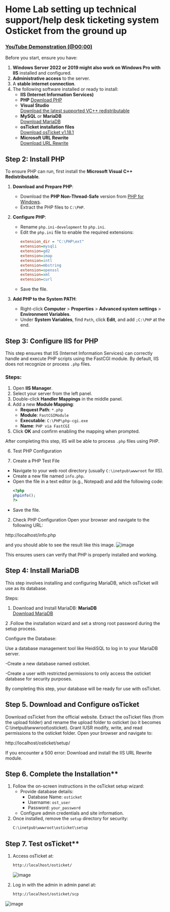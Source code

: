 <h1>Home Lab setting up technical support/help desk ticketing system Osticket from the ground up </h1>


  ### [YouTube Demonstration (@00:00)](https://www.youtube.com/watch?v=HWbCt6swSu8)


Before you start, ensure you have:

1. **Windows Server 2022 or 2019 might also work on Windows Pro with IIS** installed and configured.
2. **Administrative access** to the server.
3. A **stable internet connection**.
4. The following software installed or ready to install:
   - **IIS (Internet Information Services)**
   - **PHP** [Download PHP](https://windows.php.net/download#php-8.4)
   - **Visual Studio**  
     [Download the latest supported VC++ redistributable](https://learn.microsoft.com/en-us/cpp/windows/latest-supported-vc-redist?view=msvc-170#visual-studio-2015-2017-2019-and-2022)
   - **MySQL** or **MariaDB**  
     [Download MariaDB](https://mariadb.org/download/?t=mariadb&p=mariadb&r=11.6.2&os=windows&cpu=x86_64&pkg=msi&mirror=acorn)
   - **osTicket installation files**  
     [Download osTicket v1.18.1](https://github.com/osTicket/osTicket/releases/tag/v1.18.1)
   - **Microsoft URL Rewrite**  
     [Download URL Rewrite](https://www.iis.net/downloads/microsoft/url-rewrite)

## Step 2: Install PHP
To ensure PHP can run, first install the **Microsoft Visual C++ Redistributable**.

1. **Download and Prepare PHP**:
   - Download the **PHP Non-Thread-Safe** version from [PHP for Windows](https://windows.php.net/download#php-8.4).
   - Extract the PHP files to `C:\PHP`.

2. **Configure PHP**:
   - Rename `php.ini-development` to `php.ini`.
   - Edit the `php.ini` file to enable the required extensions:
     ```ini
     extension_dir = "C:\PHP\ext"
     extension=mysqli
     extension=gd2
     extension=imap
     extension=intl
     extension=mbstring
     extension=openssl
     extension=xml
     extension=curl
     ```
   - Save the file.

3. **Add PHP to the System PATH**:
   - Right-click **Computer** > **Properties** > **Advanced system settings** > **Environment Variables**.
   - Under **System Variables**, find `Path`, click **Edit**, and add `;C:\PHP` at the end.

## Step 3: Configure IIS for PHP

This step ensures that IIS (Internet Information Services) can correctly handle and execute PHP scripts using the FastCGI module. By default, IIS does not recognize or process `.php` files.

### Steps:
1. Open **IIS Manager**.
2. Select your server from the left panel.
3. Double-click **Handler Mappings** in the middle panel.
4. Add a new **Module Mapping**:
   - **Request Path**: `*.php`
   - **Module**: `FastCGIModule`
   - **Executable**: `C:\PHP\php-cgi.exe`
   - **Name**: `PHP via FastCGI`
5. Click **OK** and confirm enabling the mapping when prompted.

After completing this step, IIS will be able to process `.php` files using PHP.

6. Test PHP Configuration

 1. Create a PHP Test File
- Navigate to your web root directory (usually `C:\inetpub\wwwroot` for IIS).
- Create a new file named `info.php`.
- Open the file in a text editor (e.g., Notepad) and add the following code:
  ```php
  <?php
  phpinfo();
  ?>
- Save the file.
2. Check PHP Configuration
Open your browser and navigate to the following URL:

http://localhost/info.php


and you should able to see the result like this image.
![image](https://github.com/user-attachments/assets/a6d0af54-be69-424c-abfe-3f1b4e5c2088)


This ensures users can verify that PHP is properly installed and working.
## Step 4: Install MariaDB

This step involves installing and configuring MariaDB, which osTicket will use as its database.

Steps:

1. Download and Install MariaDB:
**MariaDB**  
     [Download MariaDB](https://mariadb.org/download/?t=mariadb&p=mariadb&r=11.6.2&os=windows&cpu=x86_64&pkg=msi&mirror=acorn)

2 .Follow the installation wizard and set a strong root password during the setup process.

Configure the Database:

Use a database management tool like HeidiSQL to log in to your MariaDB server.

  -Create a new database named osticket.

  -Create a user with restricted permissions to only access the osticket database for security purposes.

By completing this step, your database will be ready for use with osTicket.

## Step 5. Download and Configure osTicket

Download osTicket from the official website.
Extract the osTicket files (from the upload folder) and rename the upload folder to osticket (so it becomes C:\inetpub\wwwroot\osticket).
Grant IUSR modify, write, and read permissions to the osticket folder.
Open your browser and navigate to:

http://localhost/osticket/setup/

If you encounter a 500 error:
Download and install the IIS URL Rewrite module.

## Step 6. Complete the Installation**
   1. Follow the on-screen instructions in the osTicket setup wizard:
      - Provide database details:
         - Database Name: `osticket`
         - Username: `ost_user`
         - Password: `your_password`
      - Configure admin credentials and site information.
   2. Once installed, remove the `setup` directory for security:
      ```bash
      C:\inetpub\wwwroot\osticket\setup
      ```

## Step 7. Test osTicket**
   1. Access osTicket at:
      ```bash
      http://localhost/osticket/
      ```
      ![image](https://github.com/user-attachments/assets/e512b371-2714-47c4-8048-f4bc6ce6573f)

   2. Log in with the admin in admin panel at:
      ```bash
      http://localhost/osticket/scp

      ```

   ![image](https://github.com/user-attachments/assets/9601e0bd-63d8-409f-8bd9-0d27febbc4b9)

